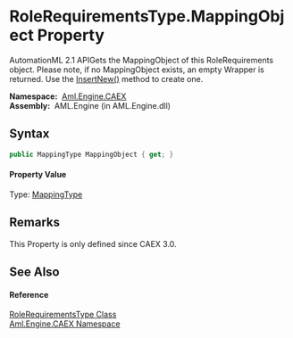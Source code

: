 RoleRequirementsType.MappingObject Property
===========================================
AutomationML 2.1 APIGets the MappingObject of this RoleRequirements object. Please note, if no MappingObject exists, an empty Wrapper is returned. Use the [InsertNew()][1] method to create one.

  **Namespace:**  [Aml.Engine.CAEX][2]  
  **Assembly:**  AML.Engine (in AML.Engine.dll)

Syntax
------

```csharp
public MappingType MappingObject { get; }
```

#### Property Value
Type: [MappingType][3]

Remarks
-------
 This Property is only defined since CAEX 3.0. 

See Also
--------

#### Reference
[RoleRequirementsType Class][4]  
[Aml.Engine.CAEX Namespace][2]  

[1]: ../CAEXWrapper/InsertNew.md
[2]: ../README.md
[3]: ../MappingType/README.md
[4]: README.md
[5]: https://www.automationml.org
[6]: ../../icons/logoShade.png